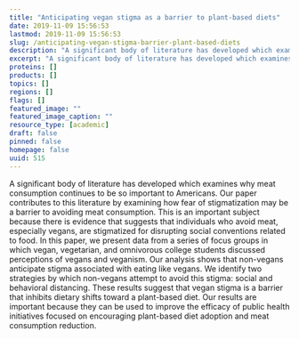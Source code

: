 ```yaml
---
title: "Anticipating vegan stigma as a barrier to plant-based diets"
date: 2019-11-09 15:56:53
lastmod: 2019-11-09 15:56:53
slug: /anticipating-vegan-stigma-barrier-plant-based-diets
description: "A significant body of literature has developed which examines why meat consumption continues to be so important to Americans. Our paper contributes to this literature by examining how fear of stigmatization may be a barrier to avoiding meat consumption. This is an important subject because there is evidence that suggests that individuals who avoid meat, especially vegans, are stigmatized for disrupting social conventions related to food."
excerpt: "A significant body of literature has developed which examines why meat consumption continues to be so important to Americans. Our paper contributes to this literature by examining how fear of stigmatization may be a barrier to avoiding meat consumption. This is an important subject because there is evidence that suggests that individuals who avoid meat, especially vegans, are stigmatized for disrupting social conventions related to food."
proteins: []
products: []
topics: []
regions: []
flags: []
featured_image: ""
featured_image_caption: ""
resource_type: [academic]
draft: false
pinned: false
homepage: false
uuid: 515
---
```

A significant body of literature has developed which examines why meat
consumption continues to be so important to Americans. Our paper
contributes to this literature by examining how fear of stigmatization
may be a barrier to avoiding meat consumption. This is an important
subject because there is evidence that suggests that individuals who
avoid meat, especially vegans, are stigmatized for disrupting social
conventions related to food. In this paper, we present data from a
series of focus groups in which vegan, vegetarian, and omnivorous
college students discussed perceptions of vegans and veganism. Our
analysis shows that non-vegans anticipate stigma associated with eating
like vegans. We identify two strategies by which non-vegans attempt to
avoid this stigma: social and behavioral distancing. These results
suggest that vegan stigma is a barrier that inhibits dietary shifts
toward a plant-based diet. Our results are important because they can be
used to improve the efficacy of public health initiatives focused on
encouraging plant-based diet adoption and meat consumption reduction.

